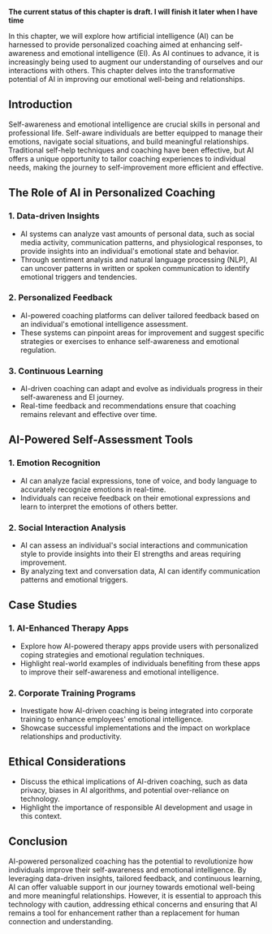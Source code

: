 **The current status of this chapter is draft. I will finish it later when I have time**

In this chapter, we will explore how artificial intelligence (AI) can be harnessed to provide personalized coaching aimed at enhancing self-awareness and emotional intelligence (EI). As AI continues to advance, it is increasingly being used to augment our understanding of ourselves and our interactions with others. This chapter delves into the transformative potential of AI in improving our emotional well-being and relationships.

Introduction
------------

Self-awareness and emotional intelligence are crucial skills in personal and professional life. Self-aware individuals are better equipped to manage their emotions, navigate social situations, and build meaningful relationships. Traditional self-help techniques and coaching have been effective, but AI offers a unique opportunity to tailor coaching experiences to individual needs, making the journey to self-improvement more efficient and effective.

The Role of AI in Personalized Coaching
---------------------------------------

### 1. **Data-driven Insights**

* AI systems can analyze vast amounts of personal data, such as social media activity, communication patterns, and physiological responses, to provide insights into an individual's emotional state and behavior.
* Through sentiment analysis and natural language processing (NLP), AI can uncover patterns in written or spoken communication to identify emotional triggers and tendencies.

### 2. **Personalized Feedback**

* AI-powered coaching platforms can deliver tailored feedback based on an individual's emotional intelligence assessment.
* These systems can pinpoint areas for improvement and suggest specific strategies or exercises to enhance self-awareness and emotional regulation.

### 3. **Continuous Learning**

* AI-driven coaching can adapt and evolve as individuals progress in their self-awareness and EI journey.
* Real-time feedback and recommendations ensure that coaching remains relevant and effective over time.

AI-Powered Self-Assessment Tools
--------------------------------

### 1. **Emotion Recognition**

* AI can analyze facial expressions, tone of voice, and body language to accurately recognize emotions in real-time.
* Individuals can receive feedback on their emotional expressions and learn to interpret the emotions of others better.

### 2. **Social Interaction Analysis**

* AI can assess an individual's social interactions and communication style to provide insights into their EI strengths and areas requiring improvement.
* By analyzing text and conversation data, AI can identify communication patterns and emotional triggers.

Case Studies
------------

### 1. **AI-Enhanced Therapy Apps**

* Explore how AI-powered therapy apps provide users with personalized coping strategies and emotional regulation techniques.
* Highlight real-world examples of individuals benefiting from these apps to improve their self-awareness and emotional intelligence.

### 2. **Corporate Training Programs**

* Investigate how AI-driven coaching is being integrated into corporate training to enhance employees' emotional intelligence.
* Showcase successful implementations and the impact on workplace relationships and productivity.

Ethical Considerations
----------------------

* Discuss the ethical implications of AI-driven coaching, such as data privacy, biases in AI algorithms, and potential over-reliance on technology.
* Highlight the importance of responsible AI development and usage in this context.

Conclusion
----------

AI-powered personalized coaching has the potential to revolutionize how individuals improve their self-awareness and emotional intelligence. By leveraging data-driven insights, tailored feedback, and continuous learning, AI can offer valuable support in our journey towards emotional well-being and more meaningful relationships. However, it is essential to approach this technology with caution, addressing ethical concerns and ensuring that AI remains a tool for enhancement rather than a replacement for human connection and understanding.
